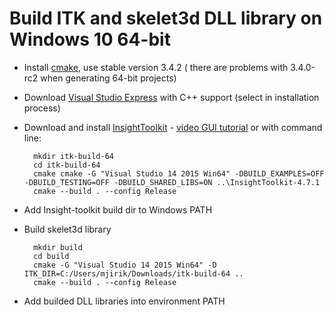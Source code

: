 # Build ITK and skelet3d DLL library on Windows 10 64-bit

* Install [cmake](https://cmake.org/), use stable version 3.4.2 ( there are problems with 3.4.0-rc2 when generating 64-bit projects)
* Download [Visual Studio Express](https://www.visualstudio.com/products/visual-studio-community-vs#) with C++ support (select in installation process)
* Download and install [InsightToolkit](http://www.itk.org/) - [video GUI tutorial](https://www.youtube.com/watch?v=f79joU6FTFQ) or with command line:

        mkdir itk-build-64
        cd itk-build-64
        cmake cmake -G "Visual Studio 14 2015 Win64" -DBUILD_EXAMPLES=OFF -DBUILD_TESTING=OFF -DBUILD_SHARED_LIBS=ON ..\InsightToolkit-4.7.1
        cmake --build . --config Release
        
* Add Insight-toolkit build dir to Windows PATH
* Build skelet3d library

        mkdir build
        cd build
        cmake -G "Visual Studio 14 2015 Win64" -D ITK_DIR=C:/Users/mjirik/Downloads/itk-build-64 ..
        cmake --build . --config Release
        
* Add builded DLL libraries into environment PATH
